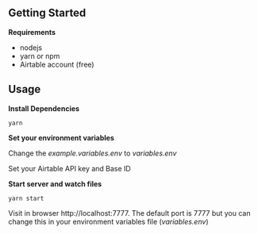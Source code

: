 ## Getting Started

__Requirements__
* nodejs
* yarn or npm
* Airtable account (free)

## Usage
__Install Dependencies__

`yarn`

__Set your environment variables__

Change the _example.variables.env_ to  _variables.env_

Set your Airtable API key and Base ID

__Start server and watch files__

`yarn start`

Visit in browser http://localhost:7777. The default port is 7777 but you can change this in your environment variables file (_variables.env_)